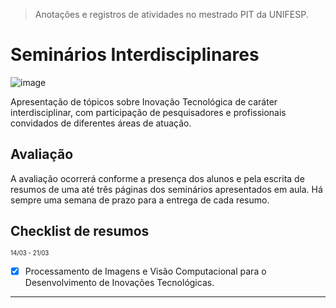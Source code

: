 > Anotações e registros de atividades no mestrado PIT da UNIFESP.
# Seminários Interdisciplinares

![image](https://github.com/AndreCoutinhom/seminarios_interdisciplinares/assets/91290799/a1d98138-520b-4910-a8b4-c597fb660728)

Apresentação de tópicos sobre Inovação Tecnológica de caráter interdisciplinar, com participação de pesquisadores e profissionais convidados de diferentes áreas de atuação.

## Avaliação

A avaliação ocorrerá conforme a presença dos alunos e pela escrita de resumos de uma até três páginas dos seminários apresentados em aula.
Há sempre uma semana de prazo para a entrega de cada resumo.

## Checklist de resumos

<sub><sup>14/03 - 21/03</sup></sub>
- [x] Processamento de Imagens e Visão Computacional para o Desenvolvimento de Inovações Tecnológicas.

---
